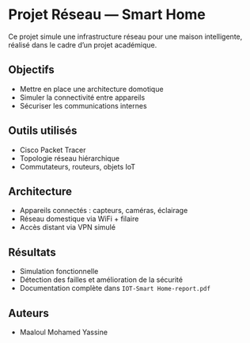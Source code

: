 # Projet Réseau — Smart Home

Ce projet simule une infrastructure réseau pour une maison intelligente, réalisé dans le cadre d’un projet académique.

## Objectifs

- Mettre en place une architecture domotique
- Simuler la connectivité entre appareils
- Sécuriser les communications internes

## Outils utilisés

- Cisco Packet Tracer
- Topologie réseau hiérarchique
- Commutateurs, routeurs, objets IoT

## Architecture

- Appareils connectés : capteurs, caméras, éclairage
- Réseau domestique via WiFi + filaire
- Accès distant via VPN simulé

## Résultats

- Simulation fonctionnelle
- Détection des failles et amélioration de la sécurité
- Documentation complète dans `IOT-Smart Home-report.pdf`

## Auteurs

- Maaloul Mohamed Yassine
